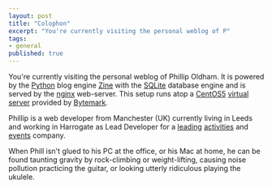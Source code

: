 ```yaml
---
layout: post
title: "Colophon"
excerpt: "You're currently visiting the personal weblog of P"
tags: 
- general
published: true
---
```


You're currently visiting the personal weblog of Phillip Oldham. It is powered by the [Python](http://python.org) blog engine [Zine](http://zine.pocoo.org) with the [SQLite](http://www.sqlite.org) database engine and is served by the [nginx](http://nginx.net) web-server. This setup runs atop a [CentOS5](http://centos.org) [virtual server](http://www.bytemark.co.uk/page/Live/hosting/virtualmachine/) provided by [Bytemark](http://www.bytemark.co.uk).

Phillip is a web developer from Manchester (UK) currently living in Leeds and working in Harrogate as Lead Developer for a [leading](http://goballistic.co.uk) [activities](http://theactivitypeople.co.uk) and [events](http://stagzilla.co.uk) company.

When Phill isn't glued to his PC at the office, or his Mac at home, he can be found taunting gravity by rock-climbing or weight-lifting, causing noise pollution practicing the guitar, or looking utterly ridiculous playing the ukulele.
